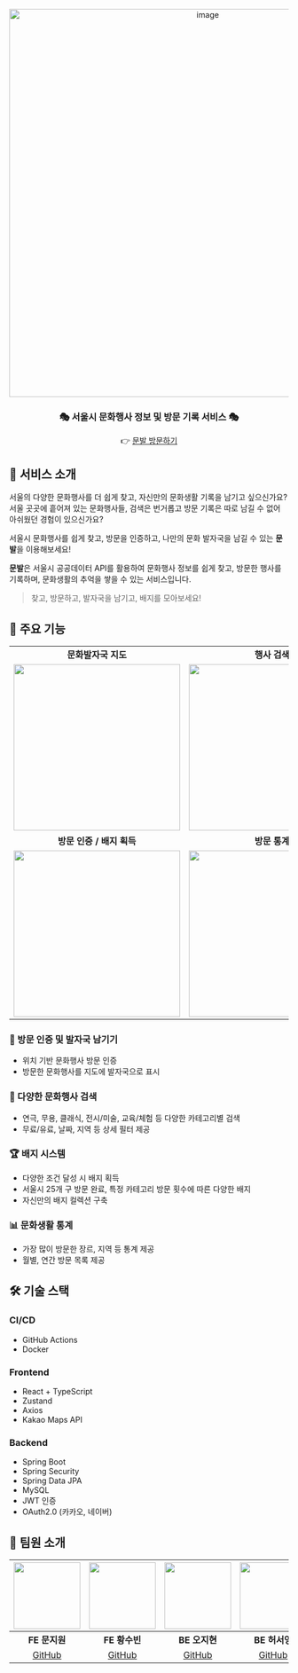 <div align="center">

<a href="https://moonbaar.o-r.kr/">
  <p>
    <img width="700" alt="image" src="https://github.com/user-attachments/assets/14c7c872-8540-4603-a363-b88a777298e1" />
  </p>
</a>

### 🎭 서울시 문화행사 정보 및 방문 기록 서비스 🎭
👉 [문발 방문하기](https://moonbaar.o-r.kr/)
</div>

## 📌  서비스 소개

서울의 다양한 문화행사를 더 쉽게 찾고, 자신만의 문화생활 기록을 남기고 싶으신가요? 서울 곳곳에 흩어져 있는 문화행사들, 검색은 번거롭고 방문 기록은 따로 남길 수 없어 아쉬웠던 경험이 있으신가요? 

서울시 문화행사를 쉽게 찾고, 방문을 인증하고, 나만의 문화 발자국을 남길 수 있는 **문발**을 이용해보세요! 

**문발**은 서울시 공공데이터 API를 활용하여 문화행사 정보를 쉽게 찾고, 방문한 행사를 기록하며, 문화생활의 추억을 쌓을 수 있는 서비스입니다.

> 찾고, 방문하고, 발자국을 남기고, 배지를 모아보세요!

## 🎪 주요 기능
<table>
  <tr>
    <td align="center">
      <b>문화발자국 지도</b>
    </td>
    <td align="center">
      <b>행사 검색</b>
    </td>
  </tr>
  <tr>
    <td align="center">
      <img src="https://github.com/user-attachments/assets/a1e29fb6-adae-4917-b6c2-06c4fd8038e3" width=300 />
    </td>
    <td>
      <img src="https://github.com/user-attachments/assets/0bae0a19-4665-490c-9edd-223b697c1533" width=300 />
    </td>
  </tr>
  <tr>
    <td align="center">
      <b>방문 인증 / 배지 획득</b>
    </td>
    <td align="center">
      <b>방문 통계</b>
    </td>
  </tr>
  <tr>
    <td>
      <img src="https://github.com/user-attachments/assets/2ff84d67-3c44-4d6a-b034-24d62964f7e4" width=300 />
    </td>
    <td>
      <img src="https://github.com/user-attachments/assets/cba3db28-b3aa-4686-85a0-80047d8e10d2" width=300 />
    </td>
  </tr>
</table>

### 👣 방문 인증 및 발자국 남기기
- 위치 기반 문화행사 방문 인증
- 방문한 문화행사를 지도에 발자국으로 표시

### 🔎 다양한 문화행사 검색
- 연극, 무용, 클래식, 전시/미술, 교육/체험 등 다양한 카테고리별 검색
- 무료/유료, 날짜, 지역 등 상세 필터 제공

### 🏆 배지 시스템
- 다양한 조건 달성 시 배지 획득
- 서울시 25개 구 방문 완료, 특정 카테고리 방문 횟수에 따른 다양한 배지
- 자신만의 배지 컬렉션 구축

### 📊 문화생활 통계
- 가장 많이 방문한 장르, 지역 등 통계 제공
- 월별, 연간 방문 목록 제공

## 🛠️ 기술 스택

### CI/CD
- GitHub Actions
- Docker

### Frontend
- React + TypeScript
- Zustand
- Axios
- Kakao Maps API

### Backend
- Spring Boot
- Spring Security
- Spring Data JPA
- MySQL
- JWT 인증
- OAuth2.0 (카카오, 네이버)

## 🤠 팀원 소개

<div align="center">

| <img src="https://avatars.githubusercontent.com/u/81554184?v=4" width="120px"> | <img src="https://avatars.githubusercontent.com/u/91553445?v=4" width="120px"> | <img src="https://avatars.githubusercontent.com/u/52701529?v=4" width="120px"> | <img src="https://avatars.githubusercontent.com/u/68414987?v=4" width="120px"> |
|:--:|:--:|:--:|:--:|
| **FE 문지원** | **FE 황수빈** | **BE 오지현** | **BE 허서영** |
| [GitHub](https://github.com/jeewonMoon) | [GitHub](https://github.com/surra7) | [GitHub](https://github.com/zhy2on) | [GitHub](https://github.com/hs03130) |

</div>

